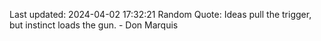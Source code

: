 Last updated: 2024-04-02 17:32:21
Random Quote: Ideas pull the trigger, but instinct loads the gun. - Don Marquis